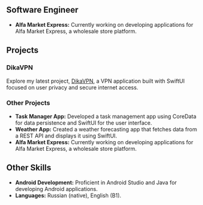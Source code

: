 ## Software Engineer

- **Alfa Market Express:** Currently working on developing applications for Alfa Market Express, a wholesale store platform.

## Projects
### DikaVPN
Explore my latest project, [DikaVPN](https://github.com/Tapaewsky/DikaVPN), a VPN application built with SwiftUI focused on user privacy and secure internet access.

### Other Projects
- **Task Manager App:** Developed a task management app using CoreData for data persistence and SwiftUI for the user interface.
- **Weather App:** Created a weather forecasting app that fetches data from a REST API and displays it using SwiftUI.
- **Alfa Market Express:** Currently working on developing applications for Alfa Market Express, a wholesale store platform.

## Other Skills
- **Android Development:** Proficient in Android Studio and Java for developing Android applications.
- **Languages:** Russian (native), English (B1).
